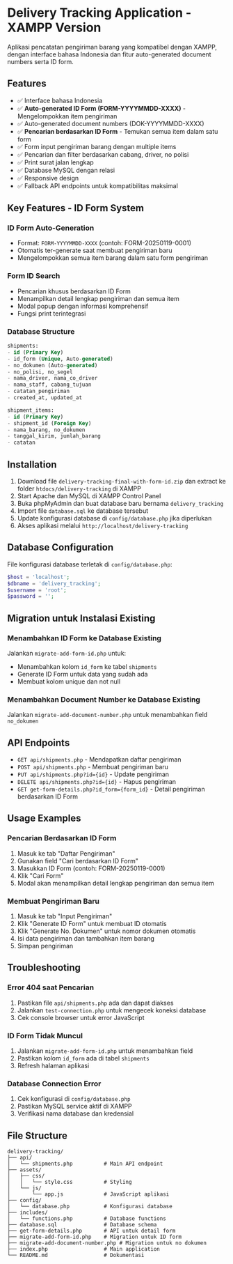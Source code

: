 # Delivery Tracking Application - XAMPP Version

Aplikasi pencatatan pengiriman barang yang kompatibel dengan XAMPP, dengan interface bahasa Indonesia dan fitur auto-generated document numbers serta ID form.

## Features

- ✅ Interface bahasa Indonesia
- ✅ **Auto-generated ID Form (FORM-YYYYMMDD-XXXX)** - Mengelompokkan item pengiriman
- ✅ Auto-generated document numbers (DOK-YYYYMMDD-XXXX)
- ✅ **Pencarian berdasarkan ID Form** - Temukan semua item dalam satu form
- ✅ Form input pengiriman barang dengan multiple items
- ✅ Pencarian dan filter berdasarkan cabang, driver, no polisi
- ✅ Print surat jalan lengkap
- ✅ Database MySQL dengan relasi
- ✅ Responsive design
- ✅ Fallback API endpoints untuk kompatibilitas maksimal

## Key Features - ID Form System

### ID Form Auto-Generation
- Format: `FORM-YYYYMMDD-XXXX` (contoh: FORM-20250119-0001)
- Otomatis ter-generate saat membuat pengiriman baru
- Mengelompokkan semua item barang dalam satu form pengiriman

### Form ID Search
- Pencarian khusus berdasarkan ID Form
- Menampilkan detail lengkap pengiriman dan semua item
- Modal popup dengan informasi komprehensif
- Fungsi print terintegrasi

### Database Structure
```sql
shipments:
- id (Primary Key)
- id_form (Unique, Auto-generated)
- no_dokumen (Auto-generated)
- no_polisi, no_segel
- nama_driver, nama_co_driver
- nama_staff, cabang_tujuan
- catatan_pengiriman
- created_at, updated_at

shipment_items:
- id (Primary Key)
- shipment_id (Foreign Key)
- nama_barang, no_dokumen
- tanggal_kirim, jumlah_barang
- catatan
```

## Installation

1. Download file `delivery-tracking-final-with-form-id.zip` dan extract ke folder `htdocs/delivery-tracking` di XAMPP
2. Start Apache dan MySQL di XAMPP Control Panel
3. Buka phpMyAdmin dan buat database baru bernama `delivery_tracking`
4. Import file `database.sql` ke database tersebut
5. Update konfigurasi database di `config/database.php` jika diperlukan
6. Akses aplikasi melalui `http://localhost/delivery-tracking`

## Database Configuration

File konfigurasi database terletak di `config/database.php`:

```php
$host = 'localhost';
$dbname = 'delivery_tracking';
$username = 'root';
$password = '';
```

## Migration untuk Instalasi Existing

### Menambahkan ID Form ke Database Existing
Jalankan `migrate-add-form-id.php` untuk:
- Menambahkan kolom `id_form` ke tabel `shipments`
- Generate ID Form untuk data yang sudah ada
- Membuat kolom unique dan not null

### Menambahkan Document Number ke Database Existing
Jalankan `migrate-add-document-number.php` untuk menambahkan field `no_dokumen`

## API Endpoints

- `GET api/shipments.php` - Mendapatkan daftar pengiriman
- `POST api/shipments.php` - Membuat pengiriman baru
- `PUT api/shipments.php?id={id}` - Update pengiriman
- `DELETE api/shipments.php?id={id}` - Hapus pengiriman
- `GET get-form-details.php?id_form={form_id}` - Detail pengiriman berdasarkan ID Form

## Usage Examples

### Pencarian Berdasarkan ID Form
1. Masuk ke tab "Daftar Pengiriman"
2. Gunakan field "Cari berdasarkan ID Form"
3. Masukkan ID Form (contoh: FORM-20250119-0001)
4. Klik "Cari Form"
5. Modal akan menampilkan detail lengkap pengiriman dan semua item

### Membuat Pengiriman Baru
1. Masuk ke tab "Input Pengiriman"
2. Klik "Generate ID Form" untuk membuat ID otomatis
3. Klik "Generate No. Dokumen" untuk nomor dokumen otomatis
4. Isi data pengiriman dan tambahkan item barang
5. Simpan pengiriman

## Troubleshooting

### Error 404 saat Pencarian
1. Pastikan file `api/shipments.php` ada dan dapat diakses
2. Jalankan `test-connection.php` untuk mengecek koneksi database
3. Cek console browser untuk error JavaScript

### ID Form Tidak Muncul
1. Jalankan `migrate-add-form-id.php` untuk menambahkan field
2. Pastikan kolom `id_form` ada di tabel `shipments`
3. Refresh halaman aplikasi

### Database Connection Error
1. Cek konfigurasi di `config/database.php`
2. Pastikan MySQL service aktif di XAMPP
3. Verifikasi nama database dan kredensial

## File Structure

```
delivery-tracking/
├── api/
│   └── shipments.php          # Main API endpoint
├── assets/
│   ├── css/
│   │   └── style.css          # Styling
│   └── js/
│       └── app.js             # JavaScript aplikasi
├── config/
│   └── database.php           # Konfigurasi database
├── includes/
│   └── functions.php          # Database functions
├── database.sql               # Database schema
├── get-form-details.php       # API untuk detail form
├── migrate-add-form-id.php    # Migration untuk ID form
├── migrate-add-document-number.php # Migration untuk no dokumen
├── index.php                  # Main application
└── README.md                  # Dokumentasi
```